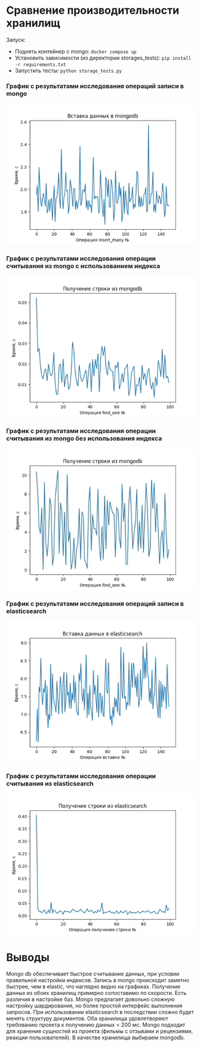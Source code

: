 # Сравнение производительности хранилищ

Запуск:
 - Поднять контейнер с mongo: `docker compose up`
 - Установить зависимости (из директории storages_tests): `pip install -r requirements.txt` 
 - Запустить тесты: `python storage_tests.py`

### График с результатами исследования операций записи в mongo

![My Image](../storages_tests/charts/insert.png)

### График с результатами исследования операции считывания из mongo с использованием индекса

![My Image](../storages_tests/charts/find_one.png)

### График с результатами исследования операции считывания из mongo без использования индекса

![My Image](../storages_tests/charts/find_one_without_index.png)

### График с результатами исследования операций записи в elasticsearch

![My Image](../storages_tests/charts/insert_data_to_elastic.png)

### График с результатами исследования операции считывания из elasticsearch

![My Image](../storages_tests/charts/get_data_from_elastic.png)

# Выводы

Mongo db обеспечивает быстрое считывание данных, при условии правильной настройки индексов.
Запись в mongo происходит заметно быстрее, чем в elastic, что наглядно видно на графиках.
Получение данных из обоих хранилищ примерно сопоставимо по скорости.
Есть различия в настройке баз. Mongo предлагает довольно сложную настройку шардирования, но более простой интерфейс 
выполнения запросов. При использовании elasticsearch в последствии сложно будет менять структуру документов.
Оба хранилища удовлетворяют требованию проекта к получению данных < 200 мс.
Mongo подходит для хранения сущностей из проекта (фильмы с отзывами и рецензиями, реакции пользователей).
В качестве хранилища выбираем mongodb.
